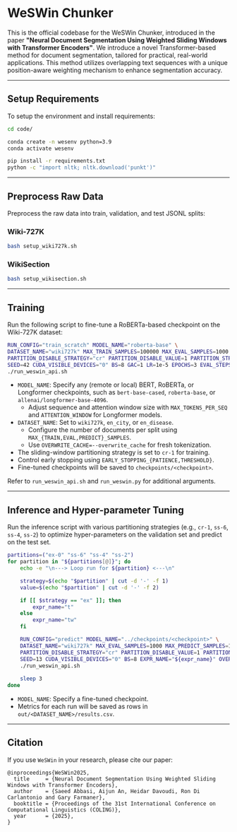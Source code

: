 # WeSWin Chunker
This is the official codebase for the WeSWin Chunker, introduced in the paper **"Neural Document Segmentation Using Weighted Sliding Windows with Transformer Encoders"**. We introduce a novel Transformer-based method for document segmentation, tailored for practical, real-world applications. This method utilizes overlapping text sequences with a unique position-aware weighting mechanism to enhance segmentation accuracy.

---

## Setup Requirements

To setup the environment and install requirements:

```bash
cd code/

conda create -n wesenv python=3.9
conda activate wesenv

pip install -r requirements.txt
python -c "import nltk; nltk.download('punkt')"
```

---

## Preprocess Raw Data

Preprocess the raw data into train, validation, and test JSONL splits:

### Wiki-727K

```bash
bash setup_wiki727k.sh
```

### WikiSection

```bash
bash setup_wikisection.sh
```

---

## Training

Run the following script to fine-tune a RoBERTa-based checkpoint on the Wiki-727K dataset: 

```bash
RUN_CONFIG="train_scratch" MODEL_NAME="roberta-base" \
DATASET_NAME="wiki727k" MAX_TRAIN_SAMPLES=100000 MAX_EVAL_SAMPLES=1000 MAX_PREDICT_SAMPLES=1000 \
PARTITION_DISABLE_STRATEGY="cr" PARTITION_DISABLE_VALUE=1 PARTITION_STRATEGY="ex" PARTITION_VALUE=0 \
SEED=42 CUDA_VISIBLE_DEVICES="0" BS=8 GAC=1 LR=1e-5 EPOCHS=3 EVAL_STEPS=10000 \
./run_weswin_api.sh
```

- `MODEL_NAME`: Specify any (remote or local) BERT, RoBERTa, or Longformer checkpoints, such as `bert-base-cased`, `roberta-base`, or `allenai/longformer-base-4096`.
  - Adjust sequence and attention window size with `MAX_TOKENS_PER_SEQ` and `ATTENTION_WINDOW` for Longformer models.
- `DATASET_NAME`: Set to `wiki727k`, `en_city`, or `en_disease`.
  - Configure the number of documents per split using `MAX_{TRAIN,EVAL,PREDICT}_SAMPLES`.
  - Use `OVERWRITE_CACHE=--overwrite_cache` for fresh tokenization.
- The sliding-window partitioning strategy is set to `cr-1` for training.
- Control early stopping using `EARLY_STOPPING_{PATIENCE,THRESHOLD}`.
- Fine-tuned checkpoints will be saved to `checkpoints/<checkpoint>`.

Refer to `run_weswin_api.sh` and `run_weswin.py` for additional arguments.

---

## Inference and Hyper-parameter Tuning

Run the inference script with various partitioning strategies (e.g., `cr-1`, `ss-6`, `ss-4`, `ss-2`) to optimize hyper-parameters on the validation set and predict on the test set.

```bash
partitions=("ex-0" "ss-6" "ss-4" "ss-2")
for partition in "${partitions[@]}"; do
    echo -e "\n---> Loop run for ${partition} <---\n"

    strategy=$(echo "$partition" | cut -d '-' -f 1)
    value=$(echo "$partition" | cut -d '-' -f 2)

    if [[ $strategy == "ex" ]]; then
        expr_name="t"
    else
        expr_name="tw"
    fi

    RUN_CONFIG="predict" MODEL_NAME="../checkpoints/<checkpoint>" \
    DATASET_NAME="wiki727k" MAX_EVAL_SAMPLES=1000 MAX_PREDICT_SAMPLES=1000 \
    PARTITION_DISABLE_STRATEGY="cr" PARTITION_DISABLE_VALUE=1 PARTITION_STRATEGY="${strategy}" PARTITION_VALUE="${value}" \
    SEED=13 CUDA_VISIBLE_DEVICES="0" BS=8 EXPR_NAME="${expr_name}" OVERWRITE_CACHE="--overwrite_cache" \
    ./run_weswin_api.sh
    
    sleep 3
done
```

- `MODEL_NAME`: Specify a fine-tuned checkpoint.
- Metrics for each run will be saved as rows in `out/<DATASET_NAME>/results.csv`.

---

## Citation

If you use `WeSWin` in your research, please cite our paper:

```
@inproceedings{WeSWin2025,
  title     = {Neural Document Segmentation Using Weighted Sliding Windows with Transformer Encoders},
  author    = {Saeed Abbasi, Aijun An, Heidar Davoudi, Ron Di Carlantonio and Gary Farmaner},
  booktitle = {Proceedings of the 31st International Conference on Computational Linguistics (COLING)},
  year      = {2025},
}
```
